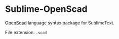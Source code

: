 # Sublime-OpenScad

[OpenScad](http://www.openscad.org) language syntax package for SublimeText.

File extension: ```.scad```
